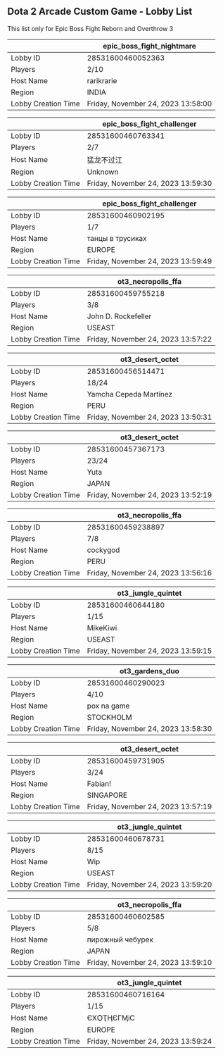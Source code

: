 ## Dota 2 Arcade Custom Game - Lobby List

This list only for Epic Boss Fight Reborn and Overthrow 3

|  | epic_boss_fight_nightmare |
| ------ | ------ |
| Lobby ID | 28531600460052363 |
| Players | 2/10 |
| Host Name | rarikrarie |
| Region | INDIA |
| Lobby Creation Time | Friday, November 24, 2023 13:58:00 |


|  | epic_boss_fight_challenger |
| ------ | ------ |
| Lobby ID | 28531600460763341 |
| Players | 2/7 |
| Host Name | 猛龙不过江 |
| Region | Unknown |
| Lobby Creation Time | Friday, November 24, 2023 13:59:30 |


|  | epic_boss_fight_challenger |
| ------ | ------ |
| Lobby ID | 28531600460902195 |
| Players | 1/7 |
| Host Name | танцы в трусиках |
| Region | EUROPE |
| Lobby Creation Time | Friday, November 24, 2023 13:59:49 |


|  | ot3_necropolis_ffa |
| ------ | ------ |
| Lobby ID | 28531600459755218 |
| Players | 3/8 |
| Host Name | John D. Rockefeller |
| Region | USEAST |
| Lobby Creation Time | Friday, November 24, 2023 13:57:22 |


|  | ot3_desert_octet |
| ------ | ------ |
| Lobby ID | 28531600456514471 |
| Players | 18/24 |
| Host Name | Yamcha Cepeda Martínez |
| Region | PERU |
| Lobby Creation Time | Friday, November 24, 2023 13:50:31 |


|  | ot3_desert_octet |
| ------ | ------ |
| Lobby ID | 28531600457367173 |
| Players | 23/24 |
| Host Name | Yuta |
| Region | JAPAN |
| Lobby Creation Time | Friday, November 24, 2023 13:52:19 |


|  | ot3_necropolis_ffa |
| ------ | ------ |
| Lobby ID | 28531600459238897 |
| Players | 7/8 |
| Host Name | cockygod |
| Region | PERU |
| Lobby Creation Time | Friday, November 24, 2023 13:56:16 |


|  | ot3_jungle_quintet |
| ------ | ------ |
| Lobby ID | 28531600460644180 |
| Players | 1/15 |
| Host Name | MikeKiwi |
| Region | USEAST |
| Lobby Creation Time | Friday, November 24, 2023 13:59:15 |


|  | ot3_gardens_duo |
| ------ | ------ |
| Lobby ID | 28531600460290023 |
| Players | 4/10 |
| Host Name | pox na game |
| Region | STOCKHOLM |
| Lobby Creation Time | Friday, November 24, 2023 13:58:30 |


|  | ot3_desert_octet |
| ------ | ------ |
| Lobby ID | 28531600459731905 |
| Players | 3/24 |
| Host Name | Fabian! |
| Region | SINGAPORE |
| Lobby Creation Time | Friday, November 24, 2023 13:57:19 |


|  | ot3_jungle_quintet |
| ------ | ------ |
| Lobby ID | 28531600460678731 |
| Players | 8/15 |
| Host Name | Wip |
| Region | USEAST |
| Lobby Creation Time | Friday, November 24, 2023 13:59:20 |


|  | ot3_necropolis_ffa |
| ------ | ------ |
| Lobby ID | 28531600460602585 |
| Players | 5/8 |
| Host Name | пирожный чебурек |
| Region | JAPAN |
| Lobby Creation Time | Friday, November 24, 2023 13:59:10 |


|  | ot3_jungle_quintet |
| ------ | ------ |
| Lobby ID | 28531600460716164 |
| Players | 1/15 |
| Host Name | ЄXѺҬӉЄГӍіС |
| Region | EUROPE |
| Lobby Creation Time | Friday, November 24, 2023 13:59:24 |


